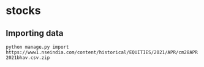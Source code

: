 # stocks

## Importing data

`python manage.py import https://www1.nseindia.com/content/historical/EQUITIES/2021/APR/cm28APR2021bhav.csv.zip`